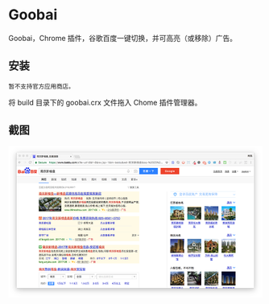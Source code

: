 # Goobai
Goobai，Chrome 插件，谷歌百度一键切换，并可高亮（或移除）广告。

安装
----
```
暂不支持官方应用商店。
```
将 build 目录下的 goobai.crx 文件拖入 Chome 插件管理器。

截图
----
![Googbai Screenshot](docs/screenshot.png)
